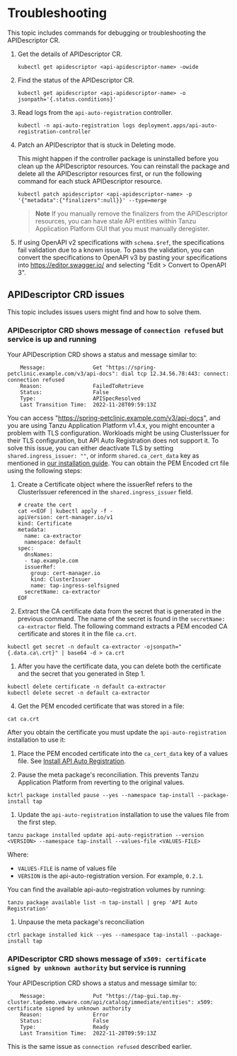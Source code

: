 # Troubleshooting

This topic includes commands for debugging or troubleshooting the APIDescriptor CR.

1. Get the details of APIDescriptor CR.

    ```console
    kubectl get apidescriptor <api-apidescriptor-name> -owide
    ```

2. Find the status of the APIDescriptor CR.

    ```console
    kubectl get apidescriptor <api-apidescriptor-name> -o jsonpath='{.status.conditions}'
    ```

3. Read logs from the `api-auto-registration` controller.

    ```console
    kubectl -n api-auto-registration logs deployment.apps/api-auto-registration-controller
    ```

4. Patch an APIDescriptor that is stuck in Deleting mode.

   This might happen if the controller package is uninstalled before you clean up the APIDescriptor resources.
   You can reinstall the package and delete all the APIDescriptor resources first, or run the following command for each stuck APIDescriptor resource.

    ```console
    kubectl patch apidescriptor <api-apidescriptor-name> -p '{"metadata":{"finalizers":null}}' --type=merge
    ```

    >**Note** If you manually remove the finalizers from the APIDescriptor resources, you can have stale API entities within Tanzu Application Platform GUI that you must manually deregister.

5. If using OpenAPI v2 specifications with `schema.$ref`, the specifications fail validation due to a known issue.
To pass the validation, you can convert the specifications to OpenAPI v3 by pasting your specifications into https://editor.swagger.io/ and selecting "Edit > Convert to OpenAPI 3".

## APIDescriptor CRD issues

This topic includes issues users might find and how to solve them.

### APIDescriptor CRD shows message of `connection refused` but service is up and running

Your APIDescription CRD shows a status and message similar to:

```console
    Message:               Get "https://spring-petclinic.example.com/v3/api-docs": dial tcp 12.34.56.78:443: connect: connection refused
    Reason:                FailedToRetrieve
    Status:                False
    Type:                  APISpecResolved
    Last Transition Time:  2022-11-28T09:59:13Z
```

You can access "https://spring-petclinic.example.com/v3/api-docs", and you are
using Tanzu Application Platform v1.4.x, you might encounter a problem with TLS
configuration. Workloads might be using ClusterIssuer for their TLS
configuration, but API Auto Registration does not support it. To solve this
issue, you can either deactivate TLS by setting `shared.ingress_issuer: ""`, or
inform `shared.ca_cert_data` key as mentioned in [our installation
guide](installation.md).  You can obtain the PEM Encoded crt file using the following steps:

1. Create a Certificate object where the issuerRef refers to the ClusterIssuer referenced
in the `shared.ingress_issuer` field.

    ```console
    # create the cert
    cat <<EOF | kubectl apply -f -
    apiVersion: cert-manager.io/v1
    kind: Certificate
    metadata:
      name: ca-extractor
      namespace: default
    spec:
      dnsNames:
      - tap.example.com
      issuerRef:
        group: cert-manager.io
        kind: ClusterIssuer
        name: tap-ingress-selfsigned
      secretName: ca-extractor
    EOF
    ```

2. Extract the CA certificate data from the secret that is generated in the
previous command. The name of the secret is found in the `secretName:
ca-extractor` field. The following command extracts a PEM encoded CA certificate
and stores it in the file `ca.crt`.

  ```console
  kubectl get secret -n default ca-extractor -ojsonpath="{.data.ca\.crt}" | base64 -d > ca.crt
  ```

1. After you have the certificate data, you can delete both the certificate and
   the secret that you generated in Step 1.

  ```console
  kubectl delete certificate -n default ca-extractor
  kubectl delete secret -n default ca-extractor
  ```

4. Get the PEM encoded certificate that was stored in a file:

  ```console
  cat ca.crt
  ```

After you obtain the certificate you must update the `api-auto-registration` installation to use it:
 
1. Place the PEM encoded certificate into the `ca_cert_data` key of a values file. See [Install API Auto Registration](installation.hbs.md).

2. Pause the meta package's reconciliation. This prevents Tanzu Application Platform from reverting to the original values. 

  ```console
  kctrl package installed pause --yes --namespace tap-install --package-install tap
  ```

1. Update the `api-auto-registration` installation to use the values file from the first step.

  ```console
  tanzu package installed update api-auto-registration --version <VERSION> --namespace tap-install --values-file <VALUES-FILE>
  ```

  Where:

  - `VALUES-FILE` is name of values file
  - `VERSION` is the api-auto-registration version. For example, `0.2.1`.

You can find the available api-auto-registration volumes by running:

  ```console
  tanzu package available list -n tap-install | grep 'API Auto Registration'
  ```

1. Unpause the meta package's reconciliation

  ```console
  ctrl package installed kick --yes --namespace tap-install --package-install tap
  ```

### APIDescriptor CRD shows message of `x509: certificate signed by unknown authority` but service is running

Your APIDescription CRD shows a status and message similar to:

```console
    Message:               Put "https://tap-gui.tap.my-cluster.tapdemo.vmware.com/api/catalog/immediate/entities": x509: certificate signed by unknown authority
    Reason:                Error
    Status:                False
    Type:                  Ready
    Last Transition Time:  2022-11-28T09:59:13Z
```

This is the same issue as `connection refused` described earlier.

